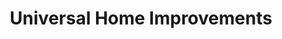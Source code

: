 ---
title: "Universal Home Improvements"
url: /maryborough/universal-home-improvements/
shop: houseware
---